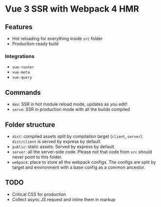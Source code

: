 # Vue 3 SSR with Webpack 4 HMR

## Features

- Hot reloading for everything inside `src` folder
- Production-ready build

### Integrations

- `vue-router`
- `vue-meta`
- `vue-query`

## Commands

- `dev`: SSR in hot module reload mode, updates as you edit!
- `serve`: SSR in production mode with all the builds compiled

## Folder structure

- `dist`: compiled assets split by compilation target (`client`, `server`). `dist/client` is served by express by default.
- `public`: static assets. Served by express by default.
- `server`: all the server-side code. Please not that code from `src` should never point to this folder.
- `webpack`: place to store all the webpack configs. The configs are split by target and environment with a base config as a common ancestor.

## TODO

- Critical CSS for production
- Collect async JS request and inline them in markup
